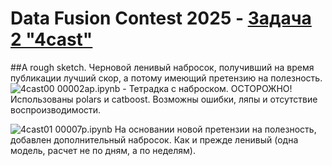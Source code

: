 # Data Fusion Contest 2025 - <a href='https://ods.ai/competitions/data-fusion2025-4cast' target='_blank'>Задача 2 "4cast"</a>
##А rough sketch. Черновой ленивый набросок, получивший на время публикации лучший скор, а потому имеющий претензию на полезность. ![4cast00](https://github.com/user-attachments/assets/484e9ce8-3b1f-4236-9c0c-16020d84baa3)
00002ap.ipynb - Тетрадка  c наброском. ОСТОРОЖНО! Использованы polars и catboost. Возможны ошибки, ляпы и отсутствие воспроизводимости.

![4cast01](https://github.com/user-attachments/assets/6b66e952-13d4-4db5-a947-b4d1d922a1f0)
00007p.ipynb На основании новой претензии на полезность, добавлен дополнительный набросок. Как и прежде ленивый (одна модель, расчет не по дням, а по неделям).
